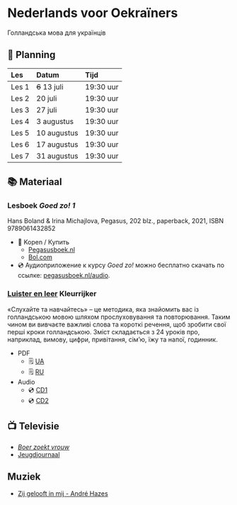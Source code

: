 # Nederlands voor Oekraïners
Голландська мова для українців

## 📅 Planning

| Les   | Datum   | Tijd      | 
| :--   | :--     | :--       |  
| Les 1 | <del>6</del> 13 juli  | 19:30 uur |
| Les 2 | 20 juli  | 19:30 uur |
| Les 3 | 27 juli  | 19:30 uur |
| Les 4 | 3 augustus | 19:30 uur |
| Les 5 | 10 augustus | 19:30 uur |
| Les 6 | 17 augustus | 19:30 uur |
| Les 7 | 31 augustus | 19:30 uur |

## 📚 Materiaal

### Lesboek **_Goed zo! 1_** 
Hans Boland & Irina Michajlova, Pegasus, 202 blz., paperback, 2021, ISBN 9789061432852

* 📖 Kopen / Купить 
    * [Pegasusboek.nl](https://www.pegasusboek.nl/goed-zo-deel-1.html?___store=russian&___from_store=default)
    * [Bol.com](https://www.bol.com/nl/nl/p/goed-zo-1/1001004005271194/?bltgh=ruiQcp2XBZ2BrQv1JnVLQg.2_6.9.ProductTitle)
* 💿 Аудиоприложение к курсу _Goed zo!_ можно бесплатно скачать по ссылке: [pegasusboek.nl/audio](https://www.pegasusboek.nl/audio).

### [Luister en leer](https://kleurrijker.nl/luister-en-leer-cd1-en-cd2/) Kleurrijker
«Слухайте та навчайтесь» – це методика, яка знайомить вас із голландською мовою шляхом прослуховування та повторювання. Таким чином ви вивчаєте важливі слова та короткі речення, щоб зробити свої перші кроки голландською.
Зміст складається з 24 уроків про, наприклад, вимову, цифри, привітання, сім’ю, їжу та напої, годинник.

* PDF 
    * 🗒️ [UA](https://kleurrijker.nl/wp-content/uploads/luister_en_leer_tekst_oekrains.pdf) 
    * 🗒️ [RU](https://kleurrijker.nl/wp-content/uploads/luister_en_leer_tekst_russisch.pdf)
* Audio 
    * 💿 [CD1](https://soundcloud.com/user-526378923/sets/luister-en-leer-cd1/s-T8mqEyw4hgZ) 
    * 💿 [CD2](https://soundcloud.com/user-526378923/sets/luister-en-leer-cd2/s-Ms9g8BrkaWW)


## 📺 Televisie

* [_Boer zoekt vrouw_](https://www.npostart.nl/boer-zoekt-vrouw/KN_1683530)
* [Jeugdjournaal](https://www.npostart.nl/nos-jeugdjournaal/NOSJeugdjournaal)

##  Muziek 

* [Zij gelooft in mij - André Hazes](https://song.link/i/724140642)
